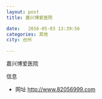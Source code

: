 ```yaml
--- 
layout: post 
title: 嘉兴博爱医院

date:   2016-05-03 13:39:56 
categories: 其他  
city: 台州
  
--- 
```

   
嘉兴博爱医院

信息
 - 网址 http://www.82056999.com


